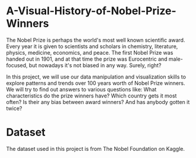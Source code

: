 # A-Visual-History-of-Nobel-Prize-Winners

The Nobel Prize is perhaps the world's most well known scientific award. Every year it is given to scientists and scholars in chemistry, literature, physics, medicine, economics, and peace. The first Nobel Prize was handed out in 1901, and at that time the prize was Eurocentric and male-focused, but nowadays it's not biased in any way. Surely, right?


In this project, we will use our data manipulation and visualization skills to explore patterns and trends over 100 years worth of Nobel Prize winners.
We will try to find out answers to various questions like: What characteristics do the prize winners have? Which country gets it most often? Is their any bias between award winners? And has anybody gotten it twice?

# Dataset
The dataset used in this project is from The Nobel Foundation on Kaggle.

